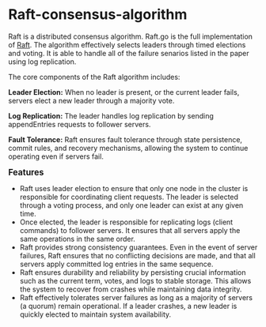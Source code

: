 # Raft-consensus-algorithm

Raft is a distributed consensus algorithm. Raft.go is the full implementation of <a href="https://raft.github.io/raft.pdf">Raft</a>. The algorithm effectively selects leaders through timed elections and voting. It is able to handle all of the failure senarios listed in the paper using log replication.

The core components of the Raft algorithm includes:

**Leader Election:** When no leader is present, or the current leader fails, servers elect a new leader through a majority vote.

**Log Replication:** The leader handles log replication by sending appendEntries requests to follower servers.

**Fault Tolerance:** Raft ensures fault tolerance through state persistence, commit rules, and recovery mechanisms, allowing the system to continue operating even if servers fail.


<big>**Features**</big>

- Raft uses leader election to ensure that only one node in the cluster is responsible for coordinating client requests. The leader is selected through a voting process, and only one leader can exist at any given time.
- Once elected, the leader is responsible for replicating logs (client commands) to follower servers. It ensures that all servers apply the same operations in the same order.
- Raft provides strong consistency guarantees. Even in the event of server failures, Raft ensures that no conflicting decisions are made, and that all servers apply committed log entries in the same sequence.
- Raft ensures durability and reliability by persisting crucial information such as the current term, votes, and logs to stable storage. This allows the system to recover from crashes while maintaining data integrity.
- Raft effectively tolerates server failures as long as a majority of servers (a quorum) remain operational. If a leader crashes, a new leader is quickly elected to maintain system availability.


